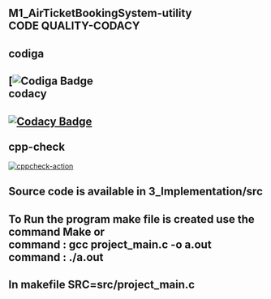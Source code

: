 M1_AirTicketBookingSystem-utility <br/>
CODE QUALITY-CODACY <br/>
---

codiga
---
[![Codiga Badge](https://api.codiga.io/project/31290/status/svg)<br/>
codacy
---
[![Codacy Badge](https://app.codacy.com/project/badge/Grade/0406d6eabfd14a778101aecffb94b180)](https://www.codacy.com/gh/Akhilsk55/M1_AirTicketBookingSystem-utility/dashboard?utm_source=github.com&amp;utm_medium=referral&amp;utm_content=Akhilsk55/M1_AirTicketBookingSystem-utility&amp;utm_campaign=Badge_Grade)<br/>
<br/>
cpp-check
---
[![cppcheck-action](https://github.com/Akhilsk55/M1_AirTicketBookingSystem-utility/actions/workflows/cppcheck.yml/badge.svg)](https://github.com/Akhilsk55/M1_AirTicketBookingSystem-utility/actions/workflows/cppcheck.yml)
 
Source code is available in 3_Implementation/src
---
To Run the program make file is created use the command Make or <br/>
command : gcc project_main.c -o a.out <br/>
command : ./a.out
---
In makefile SRC=src/project_main.c 
---
